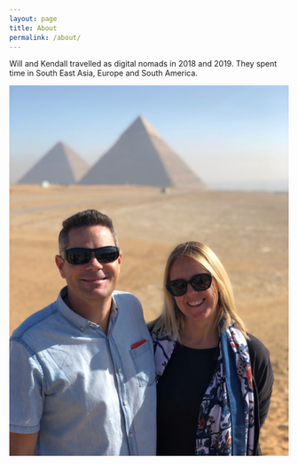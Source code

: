 ```yaml
---
layout: page
title: About
permalink: /about/
---
```


Will and Kendall travelled as digital nomads in 2018 and 2019.
They spent time in South East Asia, Europe and South America.

![Will and Kendall in Egypt](/photos/about.png)
